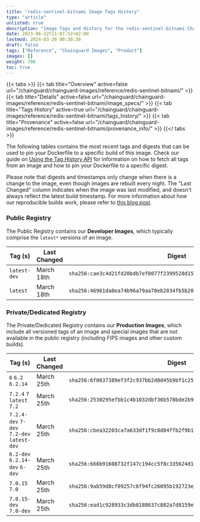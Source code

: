 ```yaml
---
title: "redis-sentinel-bitnami Image Tags History"
type: "article"
unlisted: true
description: "Image Tags and History for the redis-sentinel-bitnami Chainguard Image"
date: 2023-06-22T11:07:52+02:00
lastmod: 2024-03-26 00:38:30
draft: false
tags: ["Reference", "Chainguard Images", "Product"]
images: []
weight: 700
toc: true
---
```


{{< tabs >}}
{{< tab title="Overview" active=false url="/chainguard/chainguard-images/reference/redis-sentinel-bitnami/" >}}
{{< tab title="Details" active=false url="/chainguard/chainguard-images/reference/redis-sentinel-bitnami/image_specs/" >}}
{{< tab title="Tags History" active=true url="/chainguard/chainguard-images/reference/redis-sentinel-bitnami/tags_history/" >}}
{{< tab title="Provenance" active=false url="/chainguard/chainguard-images/reference/redis-sentinel-bitnami/provenance_info/" >}}
{{</ tabs >}}

The following tables contains the most recent tags and digests that can be used to pin your Dockerfile to a specific build of this image. Check our guide on [Using the Tag History API](/chainguard/chainguard-images/using-the-tag-history-api/) for information on how to fetch all tags from an image and how to pin your Dockerfile to a specific digest.

Please note that digests and timestamps only change when there is a change to the image, even though images are rebuilt every night. The "Last Changed" column indicates when the image was last modified, and doesn't always reflect the latest build timestamp. For more information about how our reproducible builds work, please refer to [this blog post](https://www.chainguard.dev/unchained/reproducing-chainguards-reproducible-image-builds).

### Public Registry
The Public Registry contains our **Developer Images**, which typically comprise the `latest*` versions of an image.

| Tag (s)       | Last Changed | Digest                                                                    |
|---------------|--------------|---------------------------------------------------------------------------|
|  `latest-dev` | March 18th   | `sha256:cae3c4d21fd20bdb7ef8077f2399528d15cbe8a76d4b73597f6b9cb9c351e15d` |
|  `latest`     | March 18th   | `sha256:46961da0ea74b96a79aa70eb2034fb5b205d02120e0f5a369b2f1221e97ffa3a` |


### Private/Dedicated Registry
The Private/Dedicated Registry contains our **Production Images**, which include all versioned tags of an image and special images that are not available in the public registry (including FIPS images and other custom builds).

| Tag (s)                                     | Last Changed | Digest                                                                    |
|---------------------------------------------|--------------|---------------------------------------------------------------------------|
|  `6` `6.2` `6.2.14`                         | March 25th   | `sha256:6f0637389ef3f2c937bb2d0d45b9bf1c2538c0b45fa88075edd8eca502f866ad` |
|  `7.2.4` `7` `latest` `7.2`                 | March 25th   | `sha256:2530295efbb1c4b1032dbf36b578bde2b945a7b30da94a1365231167488a7858` |
|  `7.2.4-dev` `7-dev` `7.2-dev` `latest-dev` | March 25th   | `sha256:cbea32203ca7a633df1f9c8d84ffb2f9b1815310569832f94caeb416cd24b5cc` |
|  `6.2-dev` `6.2.14-dev` `6-dev`             | March 25th   | `sha256:666b91608732f147c194cc5f8c335624d1a83162ebfb4f70358f9714cbafddf2` |
|  `7.0.15` `7.0`                             | March 25th   | `sha256:9ab59d8cf09257c6f94fc26095b192723e319254c6038fa8fdbd7e96df64c129` |
|  `7.0.15-dev` `7.0-dev`                     | March 25th   | `sha256:ead1c928933c3db8188637c882a7d8159ef2ee28d1b0b5e19812de9ed1109d40` |


